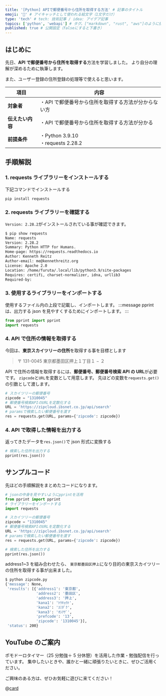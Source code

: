```yaml
---
title: '[Python] APIで郵便番号から住所を取得する方法' # 記事のタイトル
emoji: '🐍' # アイキャッチとして使われる絵文字（1文字だけ）
type: 'tech' # tech: 技術記事 / idea: アイデア記事
topics: ['python', 'webapi'] # タグ。["markdown", "rust", "aws"]のように指定する
published: true # 公開設定（falseにすると下書き）
---
```


## はじめに

先日、**API で郵便番号から住所を取得する**方法を学習しました。
より自分の理解が深めるために執筆します。

また、ユーザー登録の住所登録の処理等で使えると思います。

| 項目             | 内容                                                 |
| ---------------- | ---------------------------------------------------- |
| **対象者**       | ・API で郵便番号から住所を取得する方法が分からない方 |
| **伝えたい内容** | ・API で郵便番号から住所を取得する方法が分かる       |
| **前提条件**     | ・Python 3.9.10<br>・requests 2.28.2                 |

## 手順解説

### 1. requests ライブラリーをインストールする

下記コマンドでインストールする

```bash
pip install requests
```

### 2. requests ライブラリーを確認する

`Version: 2.28.2`がインストールされている事が確認できます。

```bash
$ pip show requests
Name: requests
Version: 2.28.2
Summary: Python HTTP for Humans.
Home-page: https://requests.readthedocs.io
Author: Kenneth Reitz
Author-email: me@kennethreitz.org
License: Apache 2.0
Location: /home/furuta/.local/lib/python3.9/site-packages
Requires: certifi, charset-normalizer, idna, urllib3
Required-by:
```

### 3. 使用するライブラリーをインポートする

使用するファイル内の上段で記載し、インポートします。
:::message
pprint は、出力する json を見やすくするためにインポートします。
:::

```python
from pprint import pprint
import requests
```

### 4. API で住所の情報を取得する

今回は、**東京スカイツリーの住所**を取得する事を目標とします

> 〒 131-0045 東京都墨田区押上１丁目１ − ２

API で住所の情報を取得するには、**郵便番号、郵便番号検索 API の URL**が必要です。
`zipcode`と`URL`を変数として用意します。
先ほどの変数を`requests.get()`の引数として渡します。

```python
# スカイツリーの郵便番号
zipcode = "1310045"
# 郵便番号検索APIのURLを定数化する
URL = 'https://zipcloud.ibsnet.co.jp/api/search'
# paramsで検索したい郵便番号を渡す
res = requests.get(URL, params={'zipcode': zipcode})
```

### 4. API で取得した情報を出力する

返ってきたデータを`res.json()`で json 形式に変換する

```python
# 検索した住所を出力する
pprint(res.json())
```

## サンプルコード

先ほどの手順解説をまとめたコードになります。

```python:zipcode.py
# jsonの中身を見やすいようにpprintを活用
from pprint import pprint
# ライブラリーをインポートする
import requests

# スカイツリーの郵便番号
zipcode = "1310045"
# 郵便番号検索APIのURLを定数化する
URL = 'https://zipcloud.ibsnet.co.jp/api/search'
# paramsで検索したい郵便番号を渡す
res = requests.get(URL, params={'zipcode': zipcode})

# 検索した住所を出力する
pprint(res.json())
```

address1~3 を組み合わせたら、
`東京都墨田区押上`になり目的の東京スカイツリーの住所を取得する事が出来ました。

```bash
$ python zipcode.py
{'message': None,
 'results': [{'address1': '東京都',
              'address2': '墨田区',
              'address3': '押上',
              'kana1': 'ﾄｳｷｮｳﾄ',
              'kana2': 'ｽﾐﾀﾞｸ',
              'kana3': 'ｵｼｱｹﾞ',
              'prefcode': '13',
              'zipcode': '1310045'}],
 'status': 200}
```

## YouTube のご案内

ポモドーロタイマー（25 分勉強＋ 5 分休憩）を活用した作業・勉強配信を行っています。
集中したいときや、誰かと一緒に頑張りたいときに、ぜひご活用ください。

ご興味のある方は、ぜひお気軽に遊びに来てください！

@[card](https://www.youtube.com/@aew2sbee)
